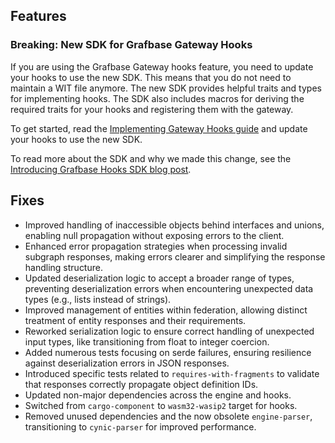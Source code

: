## Features

### Breaking: New SDK for Grafbase Gateway Hooks

If you are using the Grafbase Gateway hooks feature, you need to update your hooks to use the new SDK. This means that you do not need to maintain a WIT file anymore. The new SDK provides helpful traits and types for implementing hooks. The SDK also includes macros for deriving the required traits for your hooks and registering them with the gateway.

To get started, read the [Implementing Gateway Hooks guide](https://grafbase.com/docs/guides/implementing-gateway-hooks) and update your hooks to use the new SDK.

To read more about the SDK and why we made this change, see the [Introducing Grafbase Hooks SDK blog post](https://grafbase.com/changelog/introducing-grafbase-hooks-sdk).

## Fixes

- Improved handling of inaccessible objects behind interfaces and unions, enabling null propagation without exposing errors to the client.
- Enhanced error propagation strategies when processing invalid subgraph responses, making errors clearer and simplifying the response handling structure.
- Updated deserialization logic to accept a broader range of types, preventing deserialization errors when encountering unexpected data types (e.g., lists instead of strings).
- Improved management of entities within federation, allowing distinct treatment of entity responses and their requirements.
- Reworked serialization logic to ensure correct handling of unexpected input types, like transitioning from float to integer coercion.
- Added numerous tests focusing on serde failures, ensuring resilience against deserialization errors in JSON responses.
- Introduced specific tests related to `requires-with-fragments` to validate that responses correctly propagate object definition IDs.
- Updated non-major dependencies across the engine and hooks.
- Switched from `cargo-component` to `wasm32-wasip2` target for hooks.
- Removed unused dependencies and the now obsolete `engine-parser`, transitioning to `cynic-parser` for improved performance.
